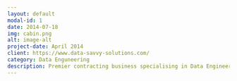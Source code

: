 ```yaml
---
layout: default
modal-id: 1
date: 2014-07-18
img: cabin.png
alt: image-alt
project-date: April 2014
client: https://www.data-savvy-solutions.com/
category: Data Enguneering
description: Premier contracting business specialising in Data Engineering solutions. Navigating the complexities of Data Engineering projects can be daunting, which is why Data Savvy Solutions strives to provide not only exceptional technical expertise but also valuable advice and guidance throughout engagements. With Data Savvy Solutions, you can trust that you're not just getting a contractor, but a trusted partner invested in your long-term success. Reach out today for help elevating your Data Engineering initiatives.
---
```

